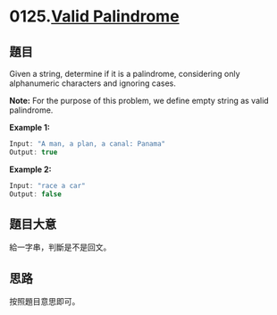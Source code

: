 # 0125.[Valid Palindrome](https://leetcode.com/problems/valid-palindrome/description/)

## 題目

Given a string, determine if it is a palindrome, considering only alphanumeric characters and ignoring cases.

**Note:** For the purpose of this problem, we define empty string as valid palindrome.

**Example 1:**

```c
Input: "A man, a plan, a canal: Panama"
Output: true
```

**Example 2:**

```c
Input: "race a car"
Output: false
```

## 題目大意

給一字串，判斷是不是回文。

## 思路

按照題目意思即可。